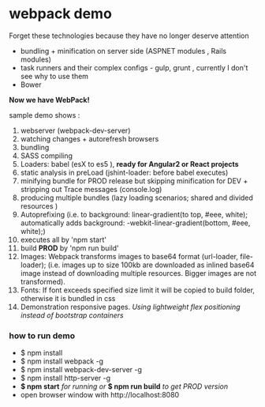 
# webpack demo 

Forget these technologies because they have no longer deserve attention

   - bundling + minification on server side (ASPNET modules , Rails modules)
   - task runners and their complex configs - gulp, grunt , currently I don't see why to use them 
   - Bower
   
**Now we have WebPack!**
   
sample demo shows : 
  
 1. webserver (webpack-dev-server)
 2. watching changes + autorefresh browsers 
 3. bundling 
 4. SASS compiling
 5. Loaders: babel (esX to es5 ), **ready for Angular2 or React projects**  
 6. static analysis in preLoad (jshint-loader: before babel executes)
 7. minifying bundle for PROD release but skipping minification for DEV + stripping out Trace messages (console.log)
 8. producing multiple bundles (lazy loading scenarios; shared and divided resources )
 9. Autoprefixing (i.e. to background: linear-gradient(to top, #eee, white);  automatically adds background: -webkit-linear-gradient(bottom, #eee, white);)
 10. executes all by 'npm start'
 11. build **PROD** by 'npm run build'
 12. Images: Webpack transforms images to base64 format (url-loader, file-loader); (i.e. images up to size 100kb are downloaded as inlined base64 image instead of downloading multiple resources. Bigger images are not transformed).
 13. Fonts: If font  exceeds specified size limit it will be copied to build folder, otherwise it is bundled in css
 14. Demonstration responsive pages. *Using lightweight flex positioning instead of bootstrap containers*   

### how to run demo

 * $ npm install 
 * $ npm install webpack -g
 * $ npm install webpack-dev-server -g
 * $ npm install http-server -g
 * **$ npm start** *for running or* **$ npm run build** *to get PROD version*
 * open browser window with http://localhost:8080 


